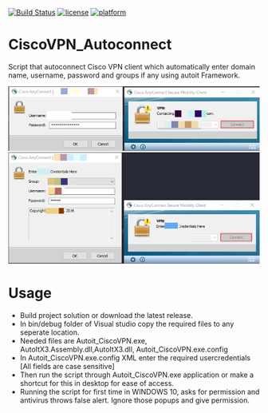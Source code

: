 [![Build Status](https://ci.appveyor.com/api/projects/status/github/dineshKumar777/CiscoVPN_Autoconnect?branch=development&svg=true)](https://ci.appveyor.com/project/dineshKumar777/ciscovpn-autoconnect)
[![license](https://img.shields.io/github/license/mashape/apistatus.svg)]()
[![platform](https://img.shields.io/badge/platform-windows-blue.svg)]()

# CiscoVPN_Autoconnect
Script that autoconnect Cisco VPN client which automatically enter domain name, username, password and groups if any using autoit Framework.

![Screenshot](Screenshots/CiscoVPN_Client.png)
![Screenshot](Screenshots/CiscoVPN_Groups.png)



# Usage
 - Build project solution or download the latest release.
 - In bin/debug folder of Visual studio copy the required files to any seperate location.
 - Needed files are Autoit_CiscoVPN.exe, AutoItX3.Assembly.dll,AutoItX3.dll, Autoit_CiscoVPN.exe.config
 - In Autoit_CiscoVPN.exe.config XML enter the required usercredentials [All fields are case sensitive]
 - Then run the script through Autoit_CiscoVPN.exe application or make a shortcut for this in desktop for ease of access.
 - Running the script for first time in WINDOWS 10, asks for permission and antivirus throws false alert. Ignore those popups and give permission.


